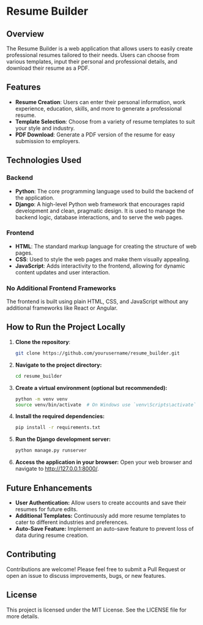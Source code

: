 # Resume Builder

## Overview
The Resume Builder is a web application that allows users to easily create professional resumes tailored to their needs. Users can choose from various templates, input their personal and professional details, and download their resume as a PDF.

## Features
- **Resume Creation**: Users can enter their personal information, work experience, education, skills, and more to generate a professional resume.
- **Template Selection**: Choose from a variety of resume templates to suit your style and industry.
- **PDF Download**: Generate a PDF version of the resume for easy submission to employers.

## Technologies Used

### Backend
- **Python**: The core programming language used to build the backend of the application.
- **Django**: A high-level Python web framework that encourages rapid development and clean, pragmatic design. It is used to manage the backend logic, database interactions, and to serve the web pages.

### Frontend
- **HTML**: The standard markup language for creating the structure of web pages.
- **CSS**: Used to style the web pages and make them visually appealing.
- **JavaScript**: Adds interactivity to the frontend, allowing for dynamic content updates and user interaction.

### No Additional Frontend Frameworks
The frontend is built using plain HTML, CSS, and JavaScript without any additional frameworks like React or Angular.

## How to Run the Project Locally

1. **Clone the repository**:
   ```bash
   git clone https://github.com/yourusername/resume_builder.git

2. **Navigate to the project directory:**
   ```bash
   cd resume_builder

3. **Create a virtual environment (optional but recommended):**
   ```bash
   python -m venv venv
   source venv/bin/activate  # On Windows use `venv\Scripts\activate`

4. **Install the required dependencies:**
   ```bash
   pip install -r requirements.txt

5. **Run the Django development server:**
   ```bash
   python manage.py runserver

6. **Access the application in your browser:**
   Open your web browser and navigate to http://127.0.0.1:8000/.

## Future Enhancements
- **User Authentication:** Allow users to create accounts and save their resumes for future edits.
- **Additional Templates:** Continuously add more resume templates to cater to different industries and preferences.
- **Auto-Save Feature:** Implement an auto-save feature to prevent loss of data during resume creation.

## Contributing
Contributions are welcome! Please feel free to submit a Pull Request or open an issue to discuss improvements, bugs, or new features.

## License
This project is licensed under the MIT License. See the LICENSE file for more details.
